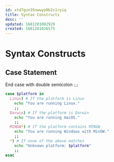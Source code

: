 ```yaml
---
id: xtd7gun35nwwyp0b2s1ryiq
title: Syntax Constructs
desc: ''
updated: 1681201082929
created: 1681201026575
---
```

# Syntax Constructs

## Case Statement

End case with double semicolon `;;`

```sh
case $platform in
  Linux) # If the platform is Linux
    echo "You are running Linux."
    ;;
  Darwin) # If the platform is Darwin
    echo "You are running macOS."
    ;;
  MINGW*) # If the platform contains MINGW
    echo "You are running Windows with MinGW."
    ;;
  *) # If none of the above matches
    echo "Unknown platform: $platform"
    ;;
esac
```
